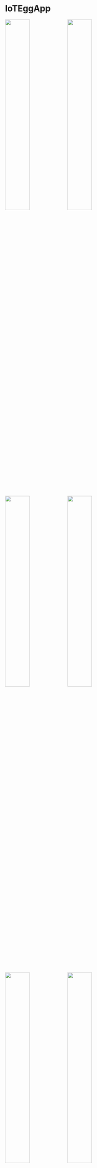 # IoTEggApp

<p>
<img src="http://131.227.92.232/iotegg/image/ioteggapp_scan.png" width="40%" height="40%">
<img src="http://131.227.92.232/iotegg/image/ioteggapp_main.png" width="40%" height="40%">
<img src="http://131.227.92.232/iotegg/image/ioteggapp_menu.png" width="40%" height="40%">
<img src="http://131.227.92.232/iotegg/image/ioteggapp_inapp.png" width="40%" height="40%">
<img src="http://131.227.92.232/iotegg/image/ioteggapp_temphum.png" width="40%" height="40%">
<img src="http://131.227.92.232/iotegg/image/ioteggapp_dust.png" width="40%" height="40%">
<img src="http://131.227.92.232/iotegg/image/ioteggapp_range.png" width="40%" height="40%">
<img src="http://131.227.92.232/iotegg/image/ioteggapp_rgbled.png" width="40%" height="40%">
<img src="http://131.227.92.232/iotegg/image/ioteggapp_vibration.png" width="40%" height="40%">
<img src="http://131.227.92.232/iotegg/image/ioteggapp_microphone.png" width="40%" height="40%">
<p>
